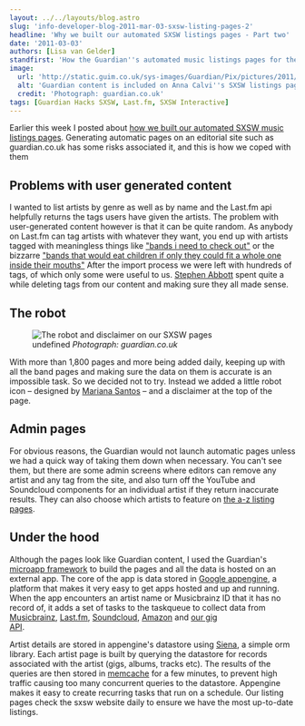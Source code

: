 ```yaml
---
layout: ../../layouts/blog.astro
slug: 'info-developer-blog-2011-mar-03-sxsw-listing-pages-2'
headline: 'Why we built our automated SXSW listings pages - Part two'
date: '2011-03-03'
authors: [Lisa van Gelder]
standfirst: 'How the Guardian''s automated music listings pages for the SXSW festival came about'
image:
  url: 'http://static.guim.co.uk/sys-images/Guardian/Pix/pictures/2011/3/1/1298971856741/anna_calvi_sxsx_page.jpg'
  alt: 'Guardian content is included on Anna Calvi''s SXSW listings page'
  credit: 'Photograph: guardian.co.uk'
tags: [Guardian Hacks SXSW, Last.fm, SXSW Interactive]
---
```


Earlier this week I posted about [how we built our automated SXSW music listings pages](http://www.guardian.co.uk/info/developer-blog/2011/mar/01/sxsw-listing-pages-1). Generating automatic pages on an editorial site such as guardian.co.uk has some risks associated it, and this is how we coped with them

Problems with user generated content
------------------------------------

I wanted to list artists by genre as well as by name and the Last.fm api helpfully returns the tags users have given the artists. The problem with user-generated content however is that it can be quite random. As anybody on Last.fm can tag artists with whatever they want, you end up with artists tagged with meaningless things like ["bands i need to check out"](http://www.last.fm/tag/bands%20i%20need%20to%20check%20out) or the bizzarre ["bands that would eat children if only they could fit a whole one inside their mouths"](http://www.last.fm/tag/bands%20that%20would%20eat%20children%20if%20only%20they%20could%20fit%20a%20whole%20one%20inside%20their%20mouths) After the import process we were left with hundreds of tags, of which only some were useful to us. [Stephen Abbott](http://www.guardian.co.uk/profile/stephenabbott) spent quite a while deleting tags from our content and making sure they all made sense.

The robot
---------


   <figure>
   <img alt="The robot and disclaimer on our SXSW pages" src="https://i.guim.co.uk/img/static/sys-images/Guardian/Pix/pictures/2011/2/28/1298902780071/sxsw_robot.jpg?width=620&quality=45&auto=format&fit=max&dpr=2&s=dd8e07243fa8ebe951668d688ef41f78" loading="lazy" />
   <figcaption>
     undefined
    <i>Photograph: guardian.co.uk</i>
    </figcaption>
    </figure>

With more than 1,800 pages and more being added daily, keeping up with all the band pages and making sure the data on them is accurate is an impossible task. So we decided not to try. Instead we added a little robot icon – designed by [Mariana Santos](http://www.guardian.co.uk/profile/mariana-santos) – and a disclaimer at the top of the page.

Admin pages
-----------

For obvious reasons, the Guardian would not launch automatic pages unless we had a quick way of taking them down when necessary. You can't see them, but there are some admin screens where editors can remove any artist and any tag from the site, and also turn off the YouTube and Soundcloud components for an individual artist if they return inaccurate results. They can also choose which artists to feature on [the a-z listing pages](http://www.guardian.co.uk/music/sxsw/listing/index?letter=a).

Under the hood
--------------

Although the pages look like Guardian content, I used the Guardian's  
[microapp framework](http://www.guardian.co.uk/open-platform/what-is-the-microapp-framework) to build the pages and all the data is hosted on an external app. The core of the app is data stored in [Google appengine](http://code.google.com/appengine/), a platform that makes it very easy to get apps hosted and up and running. When the app encounters an artist name or Musicbrainz ID that it has no record of, it adds a set of tasks to the taskqueue to collect data from [Musicbrainz](http://musicbrainz.org/), [Last.fm](http://www.last.fm/), [Soundcloud](http://soundcloud.com/), [Amazon](http://www.amazon.co.uk/) and [our gig  
API](http://www.guardian.co.uk/info/developer-blog/2011/mar/01/sxsw-listing-pages-1#gig_api).

Artist details are stored in appengine's datastore using [Siena](http://www.sienaproject.com/), a simple orm library. Each artist page is built by querying the datastore for records associated with the artist (gigs, albums, tracks etc). The results of the queries are then stored in [memcache](http://code.google.com/appengine/docs/java/memcache/) for a few minutes, to prevent high traffic causing too many concurrent queries to the datastore. Appengine makes it easy to create recurring tasks that run on a schedule. Our listing pages check the sxsw website daily to ensure we have the most up-to-date listings.
